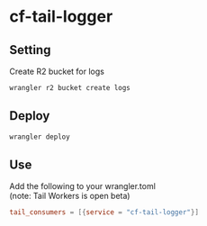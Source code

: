 # cf-tail-logger

## Setting
Create R2 bucket for logs

```bash
wrangler r2 bucket create logs
```

## Deploy
```bash
wrangler deploy
```

## Use
Add the following to your wrangler.toml  
(note: Tail Workers is open beta)

```toml
tail_consumers = [{service = "cf-tail-logger"}]
```